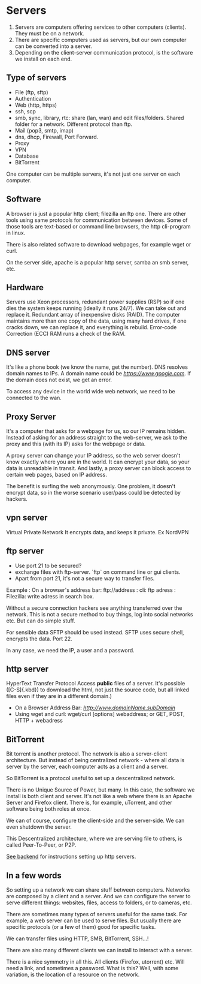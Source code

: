 # Servers

1.  Servers are computers offering services to other computers
    (clients). They must be on a network.
2.  There are specific computers used as servers, but our own computer
    can be converted into a server.
3.  Depending on the client-server communication protocol, is the
    software we install on each end.

## Type of servers

-   File (ftp, sftp)
-   Authentication
-   Web (http, https)
-   ssh, scp
-   smb, sync, library, rtc: share (lan, wan) and edit files/folders.
    Shared folder for a network. Different protocol than ftp.
-   Mail (pop3, smtp, imap)
-   dns, dhcp, Firewall, Port Forward.
-   Proxy
-   VPN
-   Database
-   BitTorrent

One computer can be multiple servers, it\'s not just one server on each
computer.

## Software

A browser is just a popular http client; filezilla an ftp one. There are
other tools using same protocols for communication between devices. Some
of those tools are text-based or command line browsers, the http
cli-program in linux.

There is also related software to download webpages, for example wget or
curl.

On the server side, apache is a popular http server, samba an smb
server, etc.

## Hardware

Servers use Xeon processors, redundant power supplies (RSP) so if one
dies the system keeps running (ideally it runs 24/7). We can take out
and replace it. Redundant array of inexpensive disks (RAID). The
computer maintains more than one copy of the data, using many hard
drives, if one cracks down, we can replace it, and everything is
rebuild. Error-code Correction (ECC) RAM runs a check of the RAM.

## DNS server

It\'s like a phone book (we know the name, get the number). DNS resolves
domain names to IPs. A domain name could be *https://www.google.com*. If
the domain does not exist, we get an error.

To access any device in the world wide web network, we need to be
connected to the wan.

## Proxy Server

It\'s a computer that asks for a webpage for us, so our IP remains
hidden. Instead of asking for an address straight to the web-server, we
ask to the proxy and this (with its IP) asks for the webpage or data.

A proxy server can change your IP address, so the web server doesn't
know exactly where you are in the world. It can encrypt your data, so
your data is unreadable in transit. And lastly, a proxy server can block
access to certain web pages, based on IP address.

The benefit is surfing the web anonymously. One problem, it doesn\'t
encrypt data, so in the worse scenario user/pass could be detected by
hackers.

## vpn server

Virtual Private Network It encrypts data, and keeps it private. Ex
NordVPN

## ftp server

-   Use port 21 to be secured?
-   exchange files with ftp-server. \`ftp\` on command line or gui
    clients.
-   Apart from port 21, it\'s not a secure way to transfer files.

Example
:   On a browser\'s address bar: ftp://address
:   cli: ftp adress
:   Filezilla: write adress in search box.

Without a secure connection hackers see anything transferred over the
network. This is not a secure method to buy things, log into social
networks etc. But can do simple stuff.

For sensible data SFTP should be used instead. SFTP uses secure shell,
encrypts the data. Port 22.

In any case, we need the IP, a user and a password.

## http server

HyperText Transfer Protocol Access **public** files of a server. It\'s
possible ([C-S]{.kbd}) to download the html, not just the source code,
but all linked files even if they are in a different domain.)

-   On a Browser Address Bar: *http://www.domainName.subDomain*
-   Using wget and curl: wget/curl \[options\] webaddress; or GET, POST,
    HTTP + webadress

## BitTorrent

Bit torrent is another protocol. The network is also a server-client
architecture. But instead of being centralized network - where all data
is server by the server, each computer acts as a client and a server.

So BitTorrent is a protocol useful to set up a descentralized network.

There is no Unique Source of Power, but many. In this case, the software
we install is both client and server. It\'s not like a web where there
is an Apache Server and Firefox client. There is, for example, uTorrent,
and other software being both roles at once.

We can of course, configure the client-side and the server-side. We can
even shutdown the server.

This Descentralized architecture, where we are serving file to others,
is called Peer-To-Peer, or P2P.

[See backend](../web/backend.html) for instructions setting up http
servers.

## In a few words

So setting up a network we can share stuff between computers. Networks
are composed by a client and a server. And we can configure the server
to serve different things: websites, files, access to folders, or to
cameras, etc.

There are sometimes many types of servers useful for the same task. For
example, a web server can be used to serve files. But usually there are
specific protocols (or a few of them) good for specific tasks.

We can transfer files using HTTP, SMB, BitTorrent, SSH\...!

There are also many different clients we can install to interact with a
server.

There is a nice symmetry in all this. All clients (Firefox, utorrent)
etc. Will need a link, and sometimes a password. What is this? Well,
with some variation, is the location of a resource on the network.
